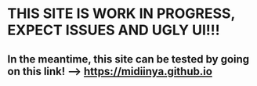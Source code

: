 # THIS SITE IS WORK IN PROGRESS, EXPECT ISSUES AND UGLY UI!!!
## In the meantime, this site can be tested by going on this link! --> https://midiinya.github.io
